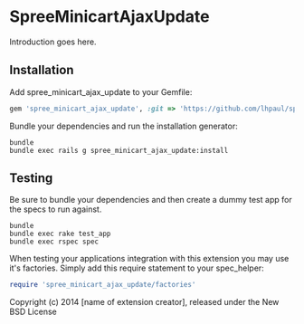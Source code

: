 SpreeMinicartAjaxUpdate
=======================

Introduction goes here.

Installation
------------

Add spree_minicart_ajax_update to your Gemfile:

```ruby
gem 'spree_minicart_ajax_update', :git => 'https://github.com/lhpaul/spree_minicart_ajax_update'
```

Bundle your dependencies and run the installation generator:

```shell
bundle
bundle exec rails g spree_minicart_ajax_update:install
```

Testing
-------

Be sure to bundle your dependencies and then create a dummy test app for the specs to run against.

```shell
bundle
bundle exec rake test_app
bundle exec rspec spec
```

When testing your applications integration with this extension you may use it's factories.
Simply add this require statement to your spec_helper:

```ruby
require 'spree_minicart_ajax_update/factories'
```

Copyright (c) 2014 [name of extension creator], released under the New BSD License
